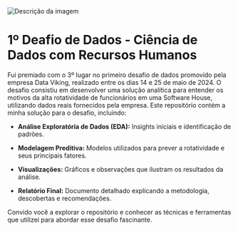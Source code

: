 <img src="https://rhjunior.com.br/wp-content/uploads/2021/11/image-2.png" alt="Descrição da imagem">

# 1º Deafio de Dados - Ciência de Dados com Recursos Humanos

Fui premiado com o 3º lugar no primeiro desafio de dados promovido pela empresa Data Viking, realizado entre os dias 14 e 25 de maio de 2024. O desafio consistiu em desenvolver uma solução analítica para entender os motivos da alta rotatividade de funcionários em uma Software House, utilizando dados reais fornecidos pela empresa. Este repositório contém a minha solução para o desafio, incluindo:

- **Análise Exploratória de Dados (EDA):** Insights iniciais e identificação de padrões.

- **Modelagem Preditiva:** Modelos utilizados para prever a rotatividade e seus principais fatores.

- **Visualizações:** Gráficos e observações que ilustram os resultados da análise.

- **Relatório Final:** Documento detalhado explicando a metodologia, descobertas e recomendações.

Convido você a explorar o repositório e conhecer as técnicas e ferramentas que utilizei para abordar esse desafio fascinante.
